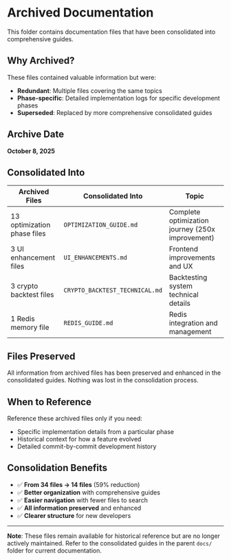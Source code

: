 # Archived Documentation

This folder contains documentation files that have been consolidated into comprehensive guides.

## Why Archived?

These files contained valuable information but were:
- **Redundant**: Multiple files covering the same topics
- **Phase-specific**: Detailed implementation logs for specific development phases
- **Superseded**: Replaced by more comprehensive consolidated guides

## Archive Date

**October 8, 2025**

## Consolidated Into

| Archived Files | Consolidated Into | Topic |
|----------------|-------------------|-------|
| 13 optimization phase files | `OPTIMIZATION_GUIDE.md` | Complete optimization journey (250x improvement) |
| 3 UI enhancement files | `UI_ENHANCEMENTS.md` | Frontend improvements and UX |
| 3 crypto backtest files | `CRYPTO_BACKTEST_TECHNICAL.md` | Backtesting system technical details |
| 1 Redis memory file | `REDIS_GUIDE.md` | Redis integration and management |

## Files Preserved

All information from archived files has been preserved and enhanced in the consolidated guides. Nothing was lost in the consolidation process.

## When to Reference

Reference these archived files only if you need:
- Specific implementation details from a particular phase
- Historical context for how a feature evolved
- Detailed commit-by-commit development history

## Consolidation Benefits

- ✅ **From 34 files → 14 files** (59% reduction)
- ✅ **Better organization** with comprehensive guides
- ✅ **Easier navigation** with fewer files to search
- ✅ **All information preserved** and enhanced
- ✅ **Clearer structure** for new developers

---

**Note**: These files remain available for historical reference but are no longer actively maintained. Refer to the consolidated guides in the parent `docs/` folder for current documentation.
